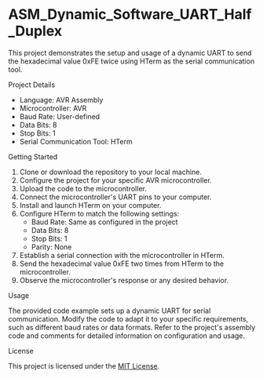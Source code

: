 # ASM_Dynamic_Software_UART_Half_Duplex

This project demonstrates the setup and usage of a dynamic UART to 
send the hexadecimal value 0xFE twice using HTerm as the serial 
communication tool.

Project Details

- Language: AVR Assembly
- Microcontroller: AVR
- Baud Rate: User-defined
- Data Bits: 8
- Stop Bits: 1
- Serial Communication Tool: HTerm

Getting Started

1. Clone or download the repository to your local machine.
2. Configure the project for your specific AVR microcontroller.
3. Upload the code to the microcontroller.
4. Connect the microcontroller's UART pins to your computer.
5. Install and launch HTerm on your computer.
6. Configure HTerm to match the following settings:
   - Baud Rate: Same as configured in the project
   - Data Bits: 8
   - Stop Bits: 1
   - Parity: None
7. Establish a serial connection with the microcontroller in HTerm.
8. Send the hexadecimal value 0xFE two times from HTerm to the microcontroller.
9. Observe the microcontroller's response or any desired behavior.

Usage

The provided code example sets up a dynamic UART for serial communication. Modify the code to adapt it to your specific requirements, such as different baud rates or data formats. Refer to the project's assembly code and comments for detailed information on configuration and usage.

License

This project is licensed under the [MIT License](LICENSE).

